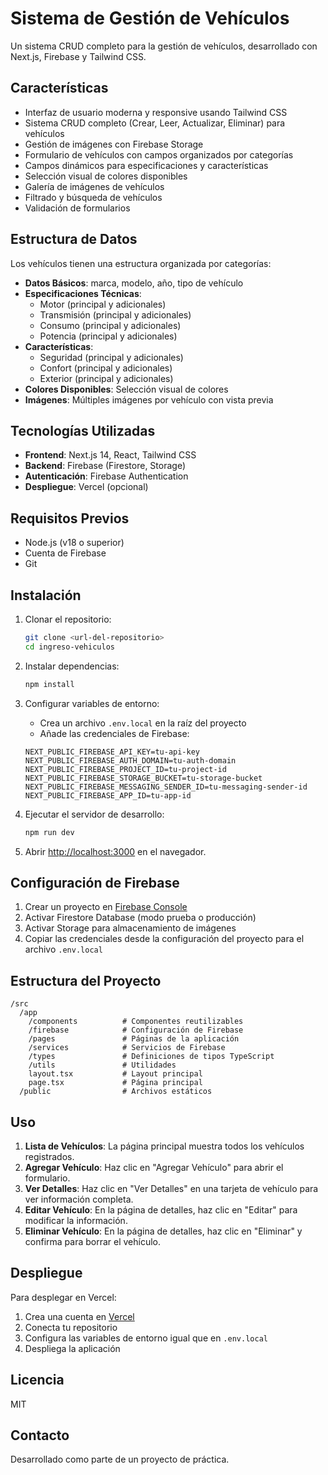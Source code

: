 # Sistema de Gestión de Vehículos

Un sistema CRUD completo para la gestión de vehículos, desarrollado con Next.js, Firebase y Tailwind CSS.

## Características

- Interfaz de usuario moderna y responsive usando Tailwind CSS
- Sistema CRUD completo (Crear, Leer, Actualizar, Eliminar) para vehículos
- Gestión de imágenes con Firebase Storage
- Formulario de vehículos con campos organizados por categorías
- Campos dinámicos para especificaciones y características
- Selección visual de colores disponibles
- Galería de imágenes de vehículos
- Filtrado y búsqueda de vehículos
- Validación de formularios

## Estructura de Datos

Los vehículos tienen una estructura organizada por categorías:

- **Datos Básicos**: marca, modelo, año, tipo de vehículo
- **Especificaciones Técnicas**: 
  - Motor (principal y adicionales)
  - Transmisión (principal y adicionales)
  - Consumo (principal y adicionales)
  - Potencia (principal y adicionales)
- **Características**: 
  - Seguridad (principal y adicionales)
  - Confort (principal y adicionales)
  - Exterior (principal y adicionales)
- **Colores Disponibles**: Selección visual de colores
- **Imágenes**: Múltiples imágenes por vehículo con vista previa

## Tecnologías Utilizadas

- **Frontend**: Next.js 14, React, Tailwind CSS
- **Backend**: Firebase (Firestore, Storage)
- **Autenticación**: Firebase Authentication
- **Despliegue**: Vercel (opcional)

## Requisitos Previos

- Node.js (v18 o superior)
- Cuenta de Firebase
- Git

## Instalación

1. Clonar el repositorio:
   ```bash
   git clone <url-del-repositorio>
   cd ingreso-vehiculos
   ```

2. Instalar dependencias:
   ```bash
   npm install
   ```

3. Configurar variables de entorno:
   - Crea un archivo `.env.local` en la raíz del proyecto
   - Añade las credenciales de Firebase:
   ```
   NEXT_PUBLIC_FIREBASE_API_KEY=tu-api-key
   NEXT_PUBLIC_FIREBASE_AUTH_DOMAIN=tu-auth-domain
   NEXT_PUBLIC_FIREBASE_PROJECT_ID=tu-project-id
   NEXT_PUBLIC_FIREBASE_STORAGE_BUCKET=tu-storage-bucket
   NEXT_PUBLIC_FIREBASE_MESSAGING_SENDER_ID=tu-messaging-sender-id
   NEXT_PUBLIC_FIREBASE_APP_ID=tu-app-id
   ```

4. Ejecutar el servidor de desarrollo:
   ```bash
   npm run dev
   ```

5. Abrir [http://localhost:3000](http://localhost:3000) en el navegador.

## Configuración de Firebase

1. Crear un proyecto en [Firebase Console](https://console.firebase.google.com/)
2. Activar Firestore Database (modo prueba o producción)
3. Activar Storage para almacenamiento de imágenes
4. Copiar las credenciales desde la configuración del proyecto para el archivo `.env.local`

## Estructura del Proyecto

```
/src
  /app
    /components          # Componentes reutilizables
    /firebase            # Configuración de Firebase
    /pages               # Páginas de la aplicación
    /services            # Servicios de Firebase
    /types               # Definiciones de tipos TypeScript
    /utils               # Utilidades
    layout.tsx           # Layout principal
    page.tsx             # Página principal
  /public                # Archivos estáticos
```

## Uso

1. **Lista de Vehículos**: La página principal muestra todos los vehículos registrados.
2. **Agregar Vehículo**: Haz clic en "Agregar Vehículo" para abrir el formulario.
3. **Ver Detalles**: Haz clic en "Ver Detalles" en una tarjeta de vehículo para ver información completa.
4. **Editar Vehículo**: En la página de detalles, haz clic en "Editar" para modificar la información.
5. **Eliminar Vehículo**: En la página de detalles, haz clic en "Eliminar" y confirma para borrar el vehículo.

## Despliegue

Para desplegar en Vercel:

1. Crea una cuenta en [Vercel](https://vercel.com)
2. Conecta tu repositorio
3. Configura las variables de entorno igual que en `.env.local`
4. Despliega la aplicación

## Licencia

MIT

## Contacto

Desarrollado como parte de un proyecto de práctica.